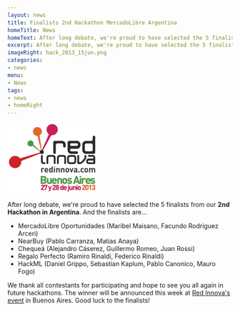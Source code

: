 ```yaml
---
layout: news
title: Finalists 2nd Hackathon MercadoLibre Argentina
homeTitle: News
homeText: After long debate, we're proud to have selected the 5 finalists that will be attending this week's Red Innova event to see who the winner is.
excerpt: After long debate, we're proud to have selected the 5 finalists that will be attending this week's Red Innova event to see who the winner is.
imageRight: hack_2013_15jun.png
categories:
- news
menu:
- News
tags:
- news
- homeRight
---
```



![Finalists 2nd Hackathon MercadoLibre Argentina](/images/news/image.png)

After long debate, we're proud to have selected the 5 finalists from our **2nd Hackathon in Argentina**. And the finalists are...

- MercadoLibre Oportunidades (Maribel Maisano, Facundo Rodriguez Arceri)
- NearBuy (Pablo Carranza, Matias Anaya)
- Chequeá (Alejandro Cáserez, Guillermo Romeo, Juan Rossi)
- Regalo Perfecto (Ramiro Rinaldi, Federico Rinaldi)
- HackML (Daniel Grippo, Sebastian Kaplum, Pablo Canonico, Mauro Fogo)

We thank all contestants for participating and hope to see you all again in future hackathons. The winner will be announced this week at [Red Innova's event](http://www.redinnova.com/buenos-aires/) in Buenos Aires. Good luck to the finalists!